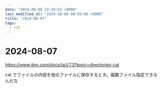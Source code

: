 ```yaml
---
date: "2024-08-08 22:29:53 +0900"
last_modified_at: "2024-10-06 00:56:06 +0900"
title: "2024-08-07"
tags:
  - cat
---
```


# 2024-08-07
https://www.ibm.com/docs/ja/i/7.3?topic=directories-cat

cat でファイルの内容を他のファイルに保存するとき。複数ファイル指定できるんだな
